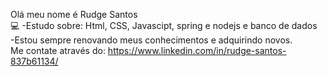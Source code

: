 Olá meu nome é Rudge Santos <br>
💻 -Estudo sobre: Html, CSS, Javascipt, spring e nodejs e banco de dados <br>
   -Estou sempre renovando meus conhecimentos e adquirindo novos.<br>
Me contate através do: https://www.linkedin.com/in/rudge-santos-837b61134/
